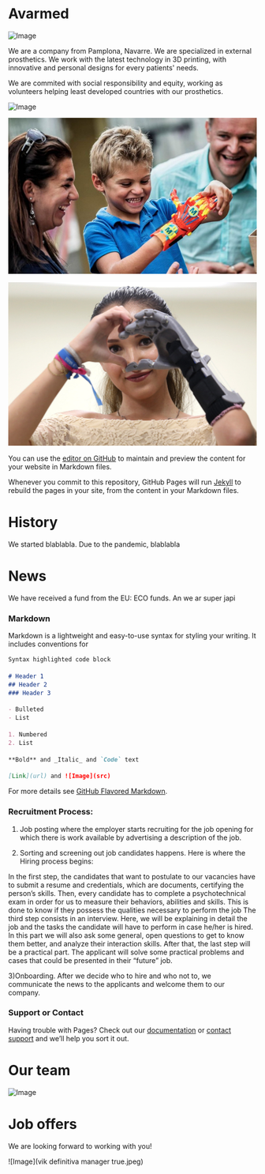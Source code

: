 #                                                                               Avarmed

![Image](https://tmlbonline.com/wp-content/uploads/2016/04/childrens-prosthetics-tucson-300x300.jpg)

We are a company from Pamplona, Navarre. We are specialized in external prosthetics. We work with the latest technology in 3D printing, with innovative and personal designs for every patients' needs.
 
 We are commited with social responsibility and equity, working as volunteers helping least developed countries with our prosthetics. 

![Image](https://static.independent.co.uk/s3fs-public/thumbnails/image/2016/03/15/18/pg-24-ballet-amputee-1-eptv.jpg?width=990&auto=webp&quality=75)

![Image](https://raw.githubusercontent.com/Ainhoa-Urtasun-UPNA/hohr-project-group-assignment-avarmed/gh-pages/avarmed.jpg)

![Image](avarmed2.jpg)

You can use the [editor on GitHub](https://github.com/Ainhoa-Urtasun-UPNA/hohr-project-group-assignment-avarmed/edit/gh-pages/index.md) to maintain and preview the content for your website in Markdown files.

Whenever you commit to this repository, GitHub Pages will run [Jekyll](https://jekyllrb.com/) to rebuild the pages in your site, from the content in your Markdown files.

# History
We started blablabla.
Due to the pandemic, blablabla

# News
We have received a fund from the EU: ECO funds. An we ar super japi

### Markdown

Markdown is a lightweight and easy-to-use syntax for styling your writing. It includes conventions for

```markdown
Syntax highlighted code block

# Header 1
## Header 2
### Header 3

- Bulleted
- List

1. Numbered
2. List

**Bold** and _Italic_ and `Code` text

[Link](url) and ![Image](src)
```

For more details see [GitHub Flavored Markdown](https://guides.github.com/features/mastering-markdown/).

### Recruitment Process:

1) Job posting where the employer starts recruiting for the job opening for which there is work available by advertising a description of the job.

2) Sorting and screening out job candidates happens. Here is where the Hiring process begins:

In the first step, the candidates that want to postulate to our vacancies have to submit a resume and credentials, which are documents, certifying the person’s skills.
Then, every candidate has to complete a psychotechnical exam in order for us to measure their behaviors, abilities and skills. This is done to know if they possess the qualities necessary to perform the job 
The third step consists in an interview.  Here, we will be explaining in detail the job and the tasks the candidate will have to perform in case he/her is hired. In this part we will also ask some general, open questions to get to know them better, and analyze their interaction skills.
After that, the last step will be a practical part. The applicant will solve some practical problems and cases that could be presented in their “future” job.

3)Onboarding. After we decide who to hire and who not to, we communicate the news to the applicants and welcome them to our company.


### Support or Contact

Having trouble with Pages? Check out our [documentation](https://docs.github.com/categories/github-pages-basics/) or [contact support](https://support.github.com/contact) and we’ll help you sort it out.

# Our team
![Image]()

# Job offers
We are looking forward to working with you!

![Image](vik definitiva manager true.jpeg)

